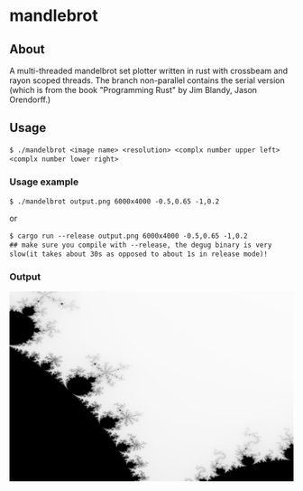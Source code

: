 # mandlebrot
## About
A multi-threaded mandelbrot set plotter written in rust with crossbeam and rayon scoped threads. The branch non-parallel contains the serial version (which is from the book "Programming Rust" by Jim Blandy, Jason Orendorff.)
## Usage

```
$ ./mandelbrot <image name> <resolution> <complx number upper left> <complx number lower right>
```

### Usage example

```
$ ./mandelbrot output.png 6000x4000 -0.5,0.65 -1,0.2
```
or
```
$ cargo run --release output.png 6000x4000 -0.5,0.65 -1,0.2   
## make sure you compile with --release, the degug binary is very slow(it takes about 30s as opposed to about 1s in release mode)!
```
### Output
![Sample Output](https://github.com/manank20/mandlebrot/blob/master/sample_outputs/outpt.png)
